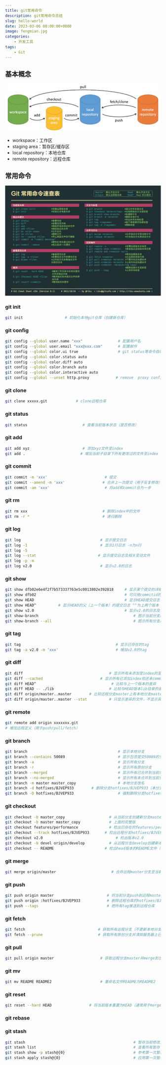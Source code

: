 ```yaml
---
title: git常用命令
description: git常用命令总结
slug: hello-world
date: 2023-03-06 00:00:00+0000
image: fengmian.jpg
categories:
    - 开发工具
tags:
    - Git
---
```




## 基本概念

![Git概念图](git1.jpeg)

- workspace：工作区
- staging area：暂存区/缓存区
- local repository：本地仓库
- remote repository：远程仓库

## 常用命令

![Git常用命令](011500266295799.jpg)

### git init

```bash
git init                   # 初始化本地git仓库（创建新仓库）
```

### git config

```bash
git config --global user.name "xxx"                # 配置用户名
git config --global user.email "xxx@xxx.com"       # 配置邮件
git config --global color.ui true                  # git status等命令自动着色
git config --global color.status auto
git config --global color.diff auto
git config --global color.branch auto
git config --global color.interactive auto
git config --global --unset http.proxy            # remove  proxy configuration on git
```

### git clone

```bash
git clone xxxxx.git             # clone远程仓库
```

### git status

```bash
git status                         # 查看当前版本状态（是否修改）
```

### git add

```bash
git add xyz                        # 添加xyz文件至index
git add .                         # 增加当前子目录下所有更改过的文件至index
```

### git commit

```bash
git commit -m 'xxx'                          # 提交
git commit --amend -m 'xxx'                 # 合并上一次提交（用于反复修改）
git commit -am 'xxx'                         # 将add和commit合为一步
```

### git rm

```bash
git rm xxx                                  # 删除index中的文件
git rm -r *                                 # 递归删除
```

### git log

```bash
git log                                    # 显示提交日志
git log -1                                 # 显示1行日志 -n为n行
git log -5
git log --stat                            # 显示提交日志及相关变动文件
git log -p -m
git log v2.0                               # 显示v2.0的日志
```

### git show

```bash
git show dfb02e6e4f2f7b573337763e5c0013802e392818     # 显示某个提交的详细内容
git show dfb02                                        # 可只用commitid的前几位
git show HEAD                                         # 显示HEAD提交日志
git show HEAD^          # 显示HEAD的父（上一个版本）的提交日志 ^^为上两个版本 ^5为上5个版本
git show v2.0                                         # 显示v2.0的日志及详细内容
git show-branch                                           # 图示当前分支历史
git show-branch --all                                     # 图示所有分支历史
```

### git tag

```bash
git tag                                           # 显示已存在的tag
git tag -a v2.0 -m 'xxx'                          # 增加v2.0的tag
```

### git diff

```bash
git diff                                       # 显示所有未添加至index的变更
git diff --cached                          # 显示所有已添加index但还未commit的变更
git diff HEAD^                                  # 比较与上一个版本的差异
git diff HEAD -- ./lib                         # 比较与HEAD版本lib目录的差异
git diff origin/master..master        # 比较远程分支master上有本地分支master上没有的
git diff origin/master..master --stat          # 只显示差异的文件，不显示具体内容
```

### git remote

```bash
git remote add origin xxxxxxx.git 
# 增加远程定义（用于push/pull/fetch）
```

### git branch

```bash
git branch                                         # 显示本地分支
git branch --contains 50089                        # 显示包含提交50089的分支
git branch -a                                      # 显示所有分支
git branch -r                                      # 显示所有原创分支
git branch --merged                                # 显示所有已合并到当前分支的分支
git branch --no-merged                             # 显示所有未合并到当前分支的分支
git branch -m master master_copy                   # 本地分支改名
git branch -d hotfixes/BJVEP933        # 删除分支hotfixes/BJVEP933（本分支修改已合并到其他分支）
git branch -D hotfixes/BJVEP933                    # 强制删除分支hotfixes/BJVEP933
```

### git checkout

```bash
git checkout -b master_copy                    # 从当前分支创建新分支master_copy并检出
git checkout -b master master_copy             # 上面的完整版
git checkout features/performance              # 检出已存在的features/performance分支
git checkout --track hotfixes/BJVEP933       # 检出远程分支hotfixes/BJVEP933并创建本地跟踪分支
git checkout v2.0                                 # 检出版本v2.0
git checkout -b devel origin/develop           # 从远程分支develop创建新本地分支devel并检出
git checkout -- README                       # 检出head版本的README文件（可用于修改错误回退）
```

### git merge

```bash
git merge origin/master                         # 合并远程master分支至当前分支
```

### git push

```bash
git push origin master                        # 将当前分支push到远程master分支
git push origin :hotfixes/BJVEP933            # 删除远程仓库的hotfixes/BJVEP933分支
git push --tags                               # 把所有tag推送到远程仓库
```

### git fetch

```bash
git fetch                                 # 获取所有远程分支（不更新本地分支，另需merge）
git fetch --prune                         # 获取所有原创分支并清除服务器上已删掉的分支
```

### git pull

```bash
git pull origin master                     # 获取远程分支master并merge到当前分支
```

### git mv

```bash
git mv README README2                      # 重命名文件README为README2
```

### git reset

```bash
git reset --hard HEAD                 # 将当前版本重置为HEAD（通常用于merge失败回退）
```

### git rebase

### git stash

```bash
git stash                                                 # 暂存当前修改，将所有至为HEAD状态
git stash list                                            # 查看所有暂存
git stash show -p stash@{0}                               # 参考第一次暂存
git stash apply stash@{0}                                 # 应用第一次暂存
```

